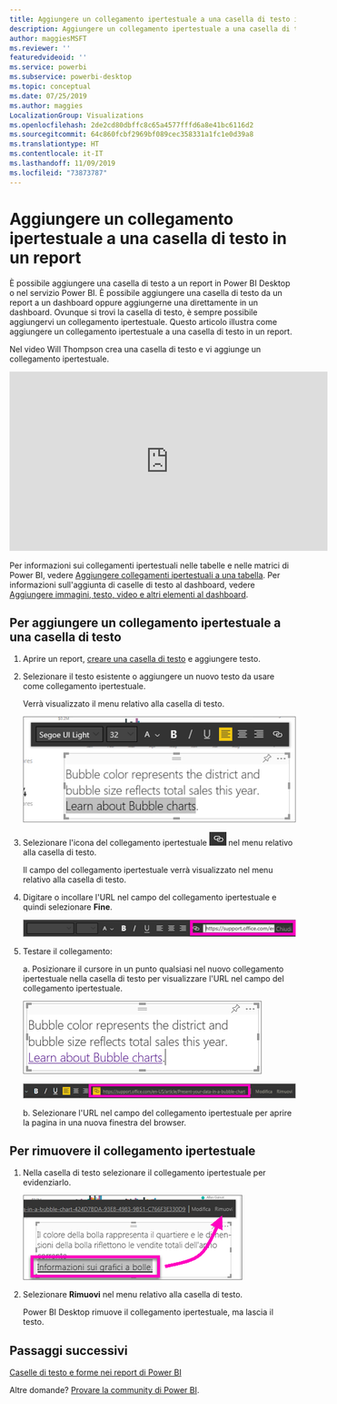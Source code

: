 ```yaml
---
title: Aggiungere un collegamento ipertestuale a una casella di testo in un report
description: Aggiungere un collegamento ipertestuale a una casella di testo in Power BI Desktop e nel servizio Power BI
author: maggiesMSFT
ms.reviewer: ''
featuredvideoid: ''
ms.service: powerbi
ms.subservice: powerbi-desktop
ms.topic: conceptual
ms.date: 07/25/2019
ms.author: maggies
LocalizationGroup: Visualizations
ms.openlocfilehash: 2de2cd80dbffc8c65a4577fffd6a8e41bc6116d2
ms.sourcegitcommit: 64c860fcbf2969bf089cec358331a1fc1e0d39a8
ms.translationtype: HT
ms.contentlocale: it-IT
ms.lasthandoff: 11/09/2019
ms.locfileid: "73873787"
---
```

# <a name="add-a-hyperlink-to-a-text-box-in-a-report"></a>Aggiungere un collegamento ipertestuale a una casella di testo in un report
È possibile aggiungere una casella di testo a un report in Power BI Desktop o nel servizio Power BI. È possibile aggiungere una casella di testo da un report a un dashboard oppure aggiungerne una direttamente in un dashboard. Ovunque si trovi la casella di testo, è sempre possibile aggiungervi un collegamento ipertestuale. Questo articolo illustra come aggiungere un collegamento ipertestuale a una casella di testo in un report. 


Nel video Will Thompson crea una casella di testo e vi aggiunge un collegamento ipertestuale. 

<iframe width="560" height="315" src="https://www.youtube.com/embed/_3q6VEBhGew#t=0m55s" frameborder="0" allowfullscreen></iframe>

Per informazioni sui collegamenti ipertestuali nelle tabelle e nelle matrici di Power BI, vedere [Aggiungere collegamenti ipertestuali a una tabella](power-bi-hyperlinks-in-tables.md). Per informazioni sull'aggiunta di caselle di testo al dashboard, vedere [Aggiungere immagini, testo, video e altri elementi al dashboard](service-dashboard-add-widget.md). 

## <a name="to-add-a-hyperlink-to-a-text-box"></a>Per aggiungere un collegamento ipertestuale a una casella di testo
1. Aprire un report, [creare una casella di testo](power-bi-reports-add-text-and-shapes.md) e aggiungere testo. 
2. Selezionare il testo esistente o aggiungere un nuovo testo da usare come collegamento ipertestuale. 

   Verrà visualizzato il menu relativo alla casella di testo.
   
   ![Selezionare il testo nella casella di testo](media/service-add-hyperlink-to-text-box/power-bi-hyperlink-new.png)
3. Selezionare l'icona del collegamento ipertestuale ![Icona di collegamento ipertestuale](media/service-add-hyperlink-to-text-box/power-bi-hyperlink-icon.png) nel menu relativo alla casella di testo.

   Il campo del collegamento ipertestuale verrà visualizzato nel menu relativo alla casella di testo.

4. Digitare o incollare l'URL nel campo del collegamento ipertestuale e quindi selezionare **Fine**.
   
   ![Digitare o incollare l'URL nel campo Collegamento ipertestuale](media/service-add-hyperlink-to-text-box/power-bi-add-link.png)
5. Testare il collegamento:  

   a. Posizionare il cursore in un punto qualsiasi nel nuovo collegamento ipertestuale nella casella di testo per visualizzare l'URL nel campo del collegamento ipertestuale.  
     
      ![Collegamento ipertestuale nella casella di testo](media/service-add-hyperlink-to-text-box/power-bi-test-link.png)
   
      ![URL nel campo del collegamento ipertestuale](media/service-add-hyperlink-to-text-box/power-bi-hyperlink-edit.png)

   b. Selezionare l'URL nel campo del collegamento ipertestuale per aprire la pagina in una nuova finestra del browser.

## <a name="to-remove-the-hyperlink"></a>Per rimuovere il collegamento ipertestuale
1. Nella casella di testo selezionare il collegamento ipertestuale per evidenziarlo.
   
     ![Rimuovere il collegamento ipertestuale](media/service-add-hyperlink-to-text-box/power-bi-hyperlink-remove.png)
2. Selezionare **Rimuovi** nel menu relativo alla casella di testo. 

   Power BI Desktop rimuove il collegamento ipertestuale, ma lascia il testo.

## <a name="next-steps"></a>Passaggi successivi
[Caselle di testo e forme nei report di Power BI](power-bi-reports-add-text-and-shapes.md)

Altre domande? [Provare la community di Power BI](https://community.powerbi.com/).

